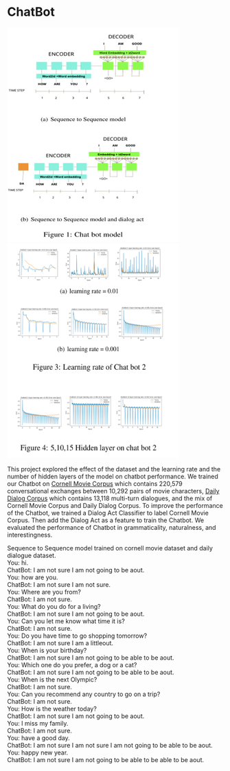 # ChatBot
<img src="https://github.com/WaitingZhan/ChatBot/blob/master/chat%20bot%20model.png" width="400" height="500"> <img src="https://github.com/WaitingZhan/ChatBot/blob/master/chat%20bot%20parameter.png" width="400" height="500">

This project explored the effect of the dataset and the learning rate and the number of hidden layers of the model on chatbot performance.  We trained our Chatbot on [Cornell Movie Corpus](https://www.cs.cornell.edu/~cristian/Cornell_Movie-Dialogs_Corpus.html) which contains 220,579 conversational exchanges between 10,292 pairs of movie characters, [Daily Dialog Corpus](http://yanran.li/dailydialog) which contains 13,118 multi-turn dialogues, and the mix of Cornell Movie Corpus and Daily Dialog Corpus. To improve the performance of the Chatbot, we trained a Dialog Act Classifier to label Cornell Movie Corpus. Then add the Dialog Act as a feature to train the Chatbot. We evaluated the performance of Chatbot in grammaticality, naturalness, and interestingness.

Sequence to Sequence model trained on cornell movie dataset and daily dialogue dataset.     
You: hi.    
ChatBot:  I am not sure I am not going to be aout.     
You: how are you.   
ChatBot:  I am not sure I am not sure.   
You: Where are you from?  
ChatBot:  I am not sure.  
You: What do you do for a living?  
ChatBot:  I am not sure I am not going to be aout.  
You:  Can you let me know what time it is?  
ChatBot:  I am not sure.  
You: Do you have time to go shopping tomorrow?  
ChatBot:  I am not sure I am a littleout.  
You: When is your birthday?  
ChatBot:  I am not sure I am not going to be able to be aout.  
You: Which one do you prefer, a dog or a cat?  
ChatBot:  I am not sure I am not going to be able to be aout.  
You: When is the next Olympic?  
ChatBot:  I am not sure.  
You: Can you recommend any country to go on a trip?  
ChatBot:  I am not sure.  
You: How is the weather today?  
ChatBot:  I am not sure I am not going to be aout.  
You: I miss my family.  
ChatBot:  I am not sure.  
You: have a good day.    
ChatBot:  I am not sure I am not sure I am not going to be able to be aout.  
You: happy new year.   
ChatBot:  I am not sure I am not going to be able to be able to be aout.  

